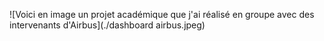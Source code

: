 ![Voici en image un projet académique que j'ai réalisé en groupe avec des intervenants d'Airbus](./dashboard airbus.jpeg) 
